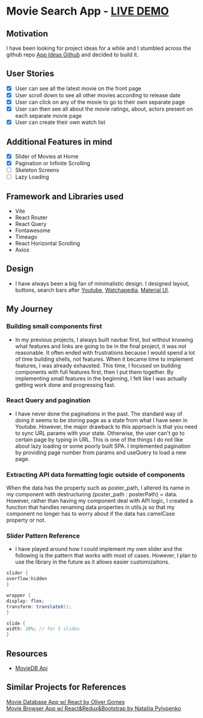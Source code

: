 # Movie Search App - [LIVE DEMO](https://yeong-ymdb.netlify.app/)

## Motivation

I have been looking for project ideas for a while and I stumbled across the github repo [App Ideas Github](https://github.com/florinpop17/app-ideas/blob/master/Projects/3-Advanced/Movie-App.md) and decided to build it.

## User Stories

- [x] User can see all the latest movie on the front page
- [x] User scroll down to see all other movies according to release date
- [x] User can click on any of the movie to go to their own separate page
- [x] User can then see all about the movie ratings, about, actors present on each separate movie page
- [x] User can create their own watch list

## Additional Features in mind

- [x] Slider of Movies at Home
- [x] Pagination or Infinite Scrolling
- [ ] Skeleton Screens
- [ ] Lazy Loading

## Framework and Libraries used

- Vite
- React Router
- React Query
- Fontawesome
- Timeago
- React Horizontal Scrolling
- Axios

## Design

- I have always been a big fan of minimalistic design. I designed layout, buttons, search bars after [Youtube](https://youtube.com/), [Watchapedia](https://pedia.watcha.com/), [Material UI](https://mui.com/).

## My Journey

### Building small components first

- In my previous projects, I always built navbar first, but without knowing what features and links are going to be in the final project, it was not reasonable. It often ended with frustrations because I would spend a lot of time building shells, not features. When it became time to implement features, I was already exhausted. This time, I focused on building components with full features first, then I put them together. By implementing small features in the beginning, I felt like I was actually getting work done and progressing fast.

### React Query and pagination

- I have never done the paginations in the past. The standard way of doing it seems to be storing page as a state from what I have seen in Youtube. However, the major drawback to this approach is that you need to sync URL params with your state. Otherwise, the user can't go to certain page by typing in URL. This is one of the things I do not like about lazy loading or some poorly built SPA. I implemented pagination by providing page number from params and useQuery to load a new page.

### Extracting API data formatting logic outside of components

When the data has the property such as poster_path, I altered its name in my component with destructuring {poster_path : posterPath} = data. However, rather than having my component deal with API logic, I created a function that handles renaming data properties in utils.js so that my component no longer has to worry about if the data has camelCase property or not.

### Slider Pattern Reference

- I have played around how I could implement my own slider and the following is the pattern that works with most of cases. However, I plan to use the library in the future as it allows easier customizaitons.

```cs
slider {
overflow:hidden
}

wrapper {
display: flex;
transform: translateX();
}

slide {
width: 20%; // for 5 slides
}
```

## Resources

- [MovieDB Api](https://developers.themoviedb.org/3)

## Similar Projects for References

[Movie Database App w/ React by Oliver Gomes](http://phobic-heat.surge.sh/)  
[Movie Browser App w/ React&Redux&Bootstrap by Nataliia Pylypenko](https://api-cinema-10d15.firebaseapp.com/)
